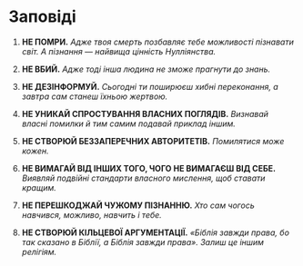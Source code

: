 # Заповіді

1. **НЕ ПОМРИ.**
    *Адже твоя смерть позбавляє тебе можливості пізнавати світ. А пізнання — найвища цінність Нулліянства.*

2. **НЕ ВБИЙ.**
    *Адже тоді інша людина не зможе прагнути до знань.*

3. **НЕ ДЕЗІНФОРМУЙ.**
    *Сьогодні ти поширюєш хибні переконання, а завтра сам станеш їхньою жертвою.*

4. **НЕ УНИКАЙ СПРОСТУВАННЯ ВЛАСНИХ ПОГЛЯДІВ.**
    *Визнавай власні помилки й тим самим подавай приклад іншим.*

5. **НЕ СТВОРЮЙ БЕЗЗАПЕРЕЧНИХ АВТОРИТЕТІВ.**
    *Помилятися може кожен.*

6. **НЕ ВИМАГАЙ ВІД ІНШИХ ТОГО, ЧОГО НЕ ВИМАГАЄШ ВІД СЕБЕ.**
    *Виявляй подвійні стандарти власного мислення, щоб ставати кращим.*

7. **НЕ ПЕРЕШКОДЖАЙ ЧУЖОМУ ПІЗНАННЮ.**
    *Хто сам чогось навчився, можливо, навчить і тебе.*

8. **НЕ СТВОРЮЙ КІЛЬЦЕВОЇ АРГУМЕНТАЦІЇ.**
    *«Біблія завжди права, бо так сказано в Біблії, а Біблія завжди права». Залиш це іншим релігіям.*